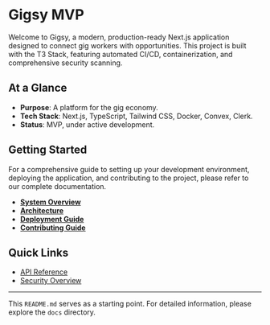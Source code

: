 # Gigsy MVP

Welcome to Gigsy, a modern, production-ready Next.js application designed to connect gig workers with opportunities. This project is built with the T3 Stack, featuring automated CI/CD, containerization, and comprehensive security scanning.

## At a Glance

- **Purpose**: A platform for the gig economy.
- **Tech Stack**: Next.js, TypeScript, Tailwind CSS, Docker, Convex, Clerk.
- **Status**: MVP, under active development.

## Getting Started

For a comprehensive guide to setting up your development environment, deploying the application, and contributing to the project, please refer to our complete documentation.

- **[System Overview](./docs/01_introduction/01_SYSTEM_OVERVIEW.md)**
- **[Architecture](./docs/02_architecture/01_ARCHITECTURE.md)**
- **[Deployment Guide](./docs/04_guides/01_DEPLOYMENT_GUIDE.md)**
- **[Contributing Guide](./docs/05_contributing/01_CONTRIBUTING.md)**

## Quick Links

- [API Reference](./docs/03_api_reference/01_API_DOCUMENTATION.md)
- [Security Overview](./docs/06_security/01_SECURITY.md)

---

This `README.md` serves as a starting point. For detailed information, please explore the `docs` directory.
